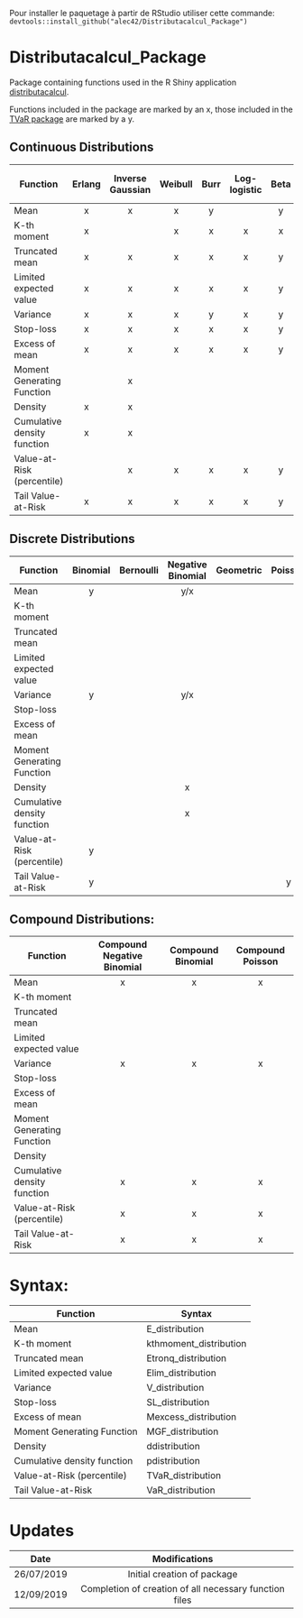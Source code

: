 Pour installer le paquetage à partir de RStudio utiliser cette commande: `devtools::install_github("alec42/Distributacalcul_Package")`

# Distributacalcul_Package
Package containing functions used in the R Shiny application [distributacalcul](https://alec42.shinyapps.io/distributacalcul/).

Functions included in the package are marked by an x, those included in the [TVaR package](https://github.com/gabrielcrepeault/tvarPackage) are marked by a y.

## Continuous Distributions

| Function                         	| Erlang 	| Inverse Gaussian 	| Weibull 	| Burr 	| Log-logistic 	| Beta 	| Gamma 	| Pareto 	| Generalized F-distribution 	| Lognormal 	| Exponential 	| Uniform | Normal | 
|----------------------------------	|:------:	|:------------------:	|:-------:	|:----:	|:--------------:	|:----:	|:-----:	|:------:	|:-------------:	|:----------:	|:------------:	  |:------:	| :------:|
| Mean            	                |    x   	|          x         	|    x    	|   y  	|                	|   y  	|   y   	|    y   	|               	|      y     	|       y    	    |    y   	|       	|
| K-th moment           	          |    x   	|                    	|    x    	|   x  	|        x       	|   x  	|   x   	|    x   	|               	|      x     	|           	    |       	|      	  |
| Truncated mean       	            |    x   	|          x         	|    x    	|   x  	|        x       	|   y  	|   y   	|    y   	|               	|      y     	|       y    	    |    y   	|   y   	|
| Limited expected value            |    x   	|          x         	|    x    	|   x  	|        x       	|   y  	|   y   	|    y   	|               	|      y     	|       y    	    |    y   	|   y   	|
| Variance                         	|    x   	|          x         	|    x    	|   y  	|        x       	|   y  	|   y   	|    y   	|               	|      y     	|       y    	    |    y   	|       	|
| Stop-loss                        	|    x   	|          x         	|    x    	|   x  	|        x       	|   y  	|   y   	|    y   	|               	|      y     	|       y    	    |    y   	|   y   	|
| Excess of mean                    |    x   	|          x         	|    x    	|   x  	|        x       	|   y  	|   y   	|    y   	|               	|      y     	|       y    	    |    y   	|   y   	|
| Moment Generating Function 	      |     	  |          x         	|         	|      	|                	|      	|       	|        	|               	|            	|            	    |        	|       	|
| Density                          	|    x   	|          x         	|         	|      	|                	|      	|       	|        	|               	|            	|            	    |        	|       	|
| Cumulative density function      	|    x   	|          x         	|         	|      	|                	|      	|       	|        	|       x       	|            	|            	    |        	|       	|
| Value-at-Risk (percentile)        |        	|          x         	|    x    	|   x  	|        x       	|   y  	|   y   	|    y   	|       x       	|      y     	|       y    	    |    y   	|   y   	|
| Tail Value-at-Risk                |    x   	|          x         	|    x    	|   x  	|        x       	|   y  	|   y   	|    y   	|               	|      y     	|       y    	    |        	|   y   	|

## Discrete Distributions

|             Function             	| Binomial 	| Bernoulli 	| Negative Binomial 	| Geometric 	| Poisson 	| Uniform	| Logarithmic 	| Hypergeometric 	|
|----------------------------------	|:---------:	|:---------:	|:------------------:	|:-----------:	|:-------:	|:--------:	| :---------------:	| :------------------:	|
| Mean            	                |      y     	|           	|         y/x         |             	|         	|     x    	| x             	| x                	|
| K-th moment           	          |           	|           	|                    	|             	|         	|          	|               	|                  	|
| Truncated mean       	            |           	|           	|                    	|             	|         	|          	|               	|                  	|
| Limited expected value            |           	|           	|                    	|             	|         	|          	|               	|                  	|
| Variance                         	|      y    	|           	|         y/x         |             	|         	|     x    	| x             	| x                	|
| Stop-loss                        	|           	|           	|                    	|             	|         	|          	|               	|                  	|
| Excess of mean                    |           	|           	|                    	|             	|         	|          	|               	|                  	|
| Moment Generating Function 	      |           	|           	|                    	|             	|         	|          	|               	|                  	|
| Density                          	|           	|           	|          x          |             	|         	|     x    	|               	|                  	|
| Cumulative density function      	|           	|           	|          x         	|             	|         	|     x    	|               	|                  	|
| Value-at-Risk (percentile)        |      y    	|           	|                    	|             	|         	|          	|               	|                  	|
| Tail Value-at-Risk                |      y    	|           	|                    	|             	|    y    	|          	|               	|                  	|


## Compound Distributions:

| Function                         	| Compound Negative Binomial 	| Compound Binomial 	| Compound Poisson 	|
|----------------------------------	|:---------------------------:	|:------------------:	|:----------------:	|
| Mean            	                |              x              	|          x         	|         x        	|
| K-th moment           	          |                             	|                    	|                  	|
| Truncated mean       	            |                             	|                    	|                  	|
| Limited expected value            |                             	|                    	|                  	|
| Variance                         	|              x              	|          x         	|         x        	|
| Stop-loss                        	|                             	|                    	|                  	|
| Excess of mean                    |                             	|                    	|                  	|
| Moment Generating Function 	      |                             	|                    	|                  	|
| Density                          	|                             	|                    	|                  	|
| Cumulative density function      	|              x              	|          x         	|         x        	|
| Value-at-Risk (percentile)        |              x              	|          x         	|         x        	|
| Tail Value-at-Risk                |              x              	|          x         	|         x        	|


# Syntax: 

| Function                         	|       Syntax           | 
|----------------------------------	| ----------------        |
| Mean            	                | E_distribution          |   
| K-th moment           	          | kthmoment_distribution  |
| Truncated mean       	            | Etronq_distribution     |
| Limited expected value            | Elim_distribution       |
| Variance                         	| V_distribution          |
| Stop-loss                        	| SL_distribution         |
| Excess of mean                    | Mexcess_distribution    |
| Moment Generating Function 	      | MGF_distribution        |
| Density                          	| ddistribution           |
| Cumulative density function      	| pdistribution           |
| Value-at-Risk (percentile)        | TVaR_distribution       |
| Tail Value-at-Risk                | VaR_distribution        |


# Updates
|     Date    | Modifications |
|:-----------:| :---------:   |
| 26/07/2019   | Initial creation of package |
| 12/09/2019   | Completion of creation of all necessary function files |
